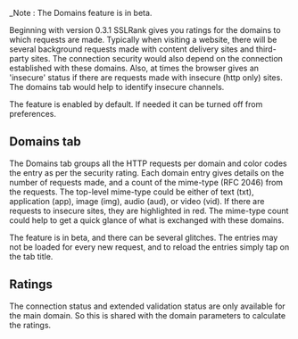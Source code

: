 _Note : The Domains feature is in beta.

Beginning with version 0.3.1 SSLRank gives you ratings for the domains to which requests are made. Typically when visiting a website, there will be several background requests made with content delivery sites and third-party sites. The connection security would also depend on the connection established with these domains. Also, at times the browser gives an 'insecure' status if there are requests made with insecure (http only) sites. The domains tab would help to identify insecure channels.

The feature is enabled by default. If needed it can be turned off from preferences. 

## Domains tab
The Domains tab groups all the HTTP requests per domain and color codes the entry as per the security rating. Each domain entry gives details on the number of requests made, and a count of the mime-type (RFC 2046) from the requests. The top-level mime-type could be either of text (txt), application (app), image (img), audio (aud), or video (vid). If there are requests to insecure sites, they are highlighted in red. The mime-type count could help to get a quick glance of what is exchanged with these domains.

The feature is in beta, and there can be several glitches. The entries may not be loaded for every new request, and to reload the entries simply tap on the tab title.

## Ratings
The connection status and extended validation status are only available for the main domain. So this is shared with the domain parameters to calculate the ratings.

